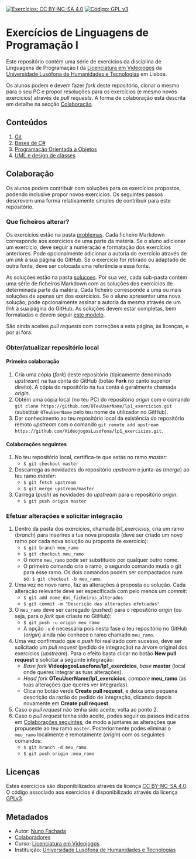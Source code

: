 <!--
Exercícios de Linguagens de Programação I (c) by Nuno Fachada

Exercícios de Linguagens de Programação I is licensed under a Creative Commons
Attribution-NonCommercial-ShareAlike 4.0 International License.

You should have received a copy of the license along with this
work. If not, see <http://creativecommons.org/licenses/by-nc-sa/4.0/>.
-->

[![Exercícios: CC BY-NC-SA 4.0](https://img.shields.io/badge/Exercícios-CC%20BY--NC--SA%204.0-lightgrey.svg)](https://creativecommons.org/licenses/by-nc-sa/4.0/)
[![Código: GPL v3](https://img.shields.io/badge/Código-GPL%20v3-blue.svg)](https://www.gnu.org/licenses/gpl-3.0)

# Exercícios de Linguagens de Programação I

Este repositório contém uma série de exercícios da disciplina de Linguagens de
Programação I da [Licenciatura em Videojogos][lv] da
[Universidade Lusófona de Humanidades e Tecnologias][ULHT] em Lisboa.

Os alunos podem e devem fazer _fork_ deste repositório, clonar o mesmo para o
seu PC e propor resoluções para os exercícios (e mesmo novos exercícios)
através de _pull requests_. A forma de colaboração está descrita em detalhe na
secção [Colaboração](#colab).

## Conteúdos

1. [Git](problemas/01_git.md)
2. [Bases de C#](problemas/02_bases_cs.md)
3. [Programação Orientada a Objetos](problemas/03_poo.md)
4. [UML e design de classes](problemas/04_uml.md)
<!--
5. [Tópicos avançados de C#](problemas/05_avancado.md)-->

<a name="colab" />

## Colaboração

Os alunos podem contribuir com soluções para os exercícios propostos, podendo
inclusive propor novos exercícios. Os seguintes passos descrevem uma forma
relativamente simples de contribuir para este repositório.

### Que ficheiros alterar?

Os exercícios estão na pasta [problemas](problemas). Cada ficheiro Markdown
corresponde aos exercícios de uma parte da matéria. Se o aluno adicionar um
exercício, deve seguir a numeração e formatação dos exercícios anteriores. Pode
opcionalmente adicionar a autoria do exercício através de um _link_ à sua
página do GitHub. Se o exercício for retirado ou adaptado de outra fonte, deve
ser colocada uma referência a essa fonte.

As soluções estão na pasta [solucoes](solucoes). Por sua vez, cada sub-pasta
contém uma série de ficheiros Markdown com as soluções dos exercícios de
determinada parte da matéria. Cada ficheiro corresponde a uma ou mais soluções
de apenas um dos exercícios. Se o aluno apresentar uma nova solução, pode
opcionalmente assinar a autoria da mesma através de um _link_ à sua página do
GitHub. As soluções devem estar completas, bem formatadas e devem seguir
[este modelo](solucoes/02_bases_cs/01.md).

São ainda aceites _pull requests_ com correções a esta página, às licenças, e
por ai fora.

### Obter/atualizar repositório local

#### Primeira colaboração

1. Cria uma cópia (*fork*) deste repositório (tipicamente denominado
   _upstream_) na tua conta do GitHub (botão **Fork** no canto superior direito).
A cópia do repositório na tua conta é geralmente chamada _origin_.
2. Obtém uma cópia local (no teu PC) do repositório _origin_ com o comando
   `git clone https://github.com/OTeuUserName/lp1_exercicios.git` (substituir
   `OTeuUserName` pelo teu nome de utilizador no GitHub).
3. Dar conhecimento ao teu repositório local da existência do repositório
   remoto _upstream_ com o comando
   `git remote add upstream https://github.com/VideojogosLusofona/lp1_exercicios.git`.

<a name="colabseg" />

#### Colaborações seguintes

1. No teu repositório local, certifica-te que estás no ramo _master_:
   * `$ git checkout master`
2. Descarrega as novidades do repositório _upstream_ e junta-as (_merge_) ao
   teu ramo _master_:
   * `$ git fetch upstream`
   * `$ git merge upstream/master`
3. Carrega (_push_) as novidades do _upstream_ para o repositório _origin_:
   * `$ git push origin master`

### Efetuar alterações e solicitar integração

1. Dentro da pasta dos exercícios, chamada *lp1_exercicios*, cria um ramo
   (_branch_) para inserires a tua nova proposta (deve ser criado um novo ramo
   por cada nova solução ou proposta de exercício):
   * `$ git branch meu_ramo`
   * `$ git checkout meu_ramo`
   * O nome `meu_ramo` pode ser substituído por qualquer outro nome.
   * O primeiro comando cria o ramo, o segundo comando muda o git para esse
     ramo. Os dois comandos podem ser compactados num só:
     `$ git checkout -b meu_ramo`.
2. Uma vez no novo ramo, faz as alterações à proposta ou solução. Cada
   alteração relevante deve ser especificada com pelo menos um _commit_:
   * `$ git add nome_dos_ficheiros_alterados`
   * `$ git commit -m "Descrição das alterações efetuadas"`
3. O `meu_ramo` deve ser carregado (_pushed_) para o repositório _origin_ (ou
   seja, para o *fork* que criaste no GitHub):
   * `$ git push -u origin meu_ramo`
   * A opção `-u` é necessária pois nesta fase o teu repositório no GitHub
     (_origin_) ainda não conhece o ramo chamado `meu_ramo`.
4. Uma vez confirmado que o _push_ foi realizado com sucesso, deve ser
   solicitado um *pull request* (pedido de integração) na árvore original dos
   exercícios (_upstream_). Para o efeito basta clicar no botão
   **New pull request** e solicitar a seguinte integração:
   * _Base fork_ **VideojogosLusofona/lp1_exercicios**, _base_ **master**
     (local onde queres integrar as tuas alterações).
   * _Head fork_ **OTeuUserName/lp1_exercicios**, _compare_ **meu_ramo** (as
     tuas alterações que queres ver integradas).
   * Clica no botão verde **Create pull request**, e deixa uma pequena
     descrição da razão do pedido de integração, clicando depois novamente em
     **Create pull request**.
5. Caso o _pull request_ não tenha sido aceite, volta ao ponto 2.
6. Caso o _pull request_ tenha sido aceite, podes seguir os passos indicados
   em [Colaborações seguintes](#colabseg), de modo a juntares as alterações que
   propuseste ao teu ramo `master`. Posteriormente podes eliminar o `meu_ramo`
   localmente e remotamente (_origin_) com os seguintes comandos:
   * `$ git branch -d meu_ramo`
   * `$ git push origin :meu_ramo`

## Licenças

Estes exercícios são disponibilizados através da licença [CC BY-NC-SA 4.0].
O código associado aos exercícios é disponibilizado através da licença [GPLv3].

## Metadados

* Autor: [Nuno Fachada]
* [Colaboradores](https://github.com/VideojogosLusofona/lp1_exercicios/graphs/contributors)
* Curso: [Licenciatura em Videojogos][lv]
* Instituição: [Universidade Lusófona de Humanidades e Tecnologias][ULHT]

[GPLv3]:https://www.gnu.org/licenses/gpl-3.0.en.html
[CC BY-NC-SA 4.0]:https://creativecommons.org/licenses/by-nc-sa/4.0/
[lv]:https://www.ulusofona.pt/licenciatura/videojogos
[Nuno Fachada]:https://github.com/fakenmc
[ULHT]:https://www.ulusofona.pt/
